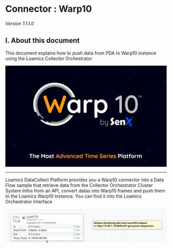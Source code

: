 # Connector : Warp10

###### Version 1.1.1.0

## I. About this document

This document explains how to push data from PDA to Warp10 instance using the Loamics Collector Orchestrator

![warp10_logo](imgs/warp10_logo.png "")

---

Loamics DataCollect Platform provides you a Warp10 connector into a Data Flow sample that retrieve data from the Collector Orchestrator Cluster System Infos from an API, convert datas into Warp10 frames and push them to the Loamics Warp10 Instance.
You can find it into the Loamics Orchestrator Interface

![nifi_warp10](imgs/nifi_warp10.png "")
